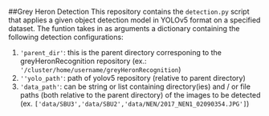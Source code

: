 ##Grey Heron Detection
This repository contains the `detection.py` script that applies a given object detection model in YOLOv5 format on a specified dataset.
The funtion takes in as arguments a dictionary containing the following detection configurations:
1. `'parent_dir'`: this is the parent directory corresponing to the greyHeronRecognition repository (ex.: `'/cluster/home/username/greyHeronRecognition`)
2. `''yolo_path'`: path of yolov5 repository (relative to parent directory)
3. `'data_path'`: can be string or list containing directory(ies) and / or file paths (both relative to the parent directory) of the images to be detected (ex. `['data/SBU3','data/SBU2','data/NEN/2017_NEN1_02090354.JPG']`)
